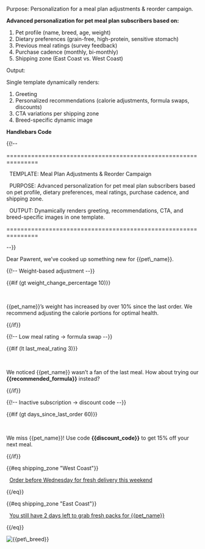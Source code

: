 Purpose: Personalization for a meal plan adjustments & reorder campaign.



**Advanced personalization for pet meal plan subscribers based on:**

1. Pet profile (name, breed, age, weight)
2. Dietary preferences (grain-free, high-protein, sensitive stomach)
3. Previous meal ratings (survey feedback)
4. Purchase cadence (monthly, bi-monthly)
5. Shipping zone (East Coast vs. West Coast)



Output:

Single template dynamically renders:

1. Greeting
2. Personalized recommendations (calorie adjustments, formula swaps, discounts)
3. CTA variations per shipping zone
4. Breed-specific dynamic image





**Handlebars Code**



{{!-- 

===============================================================

&nbsp; TEMPLATE: Meal Plan Adjustments \& Reorder Campaign

&nbsp; PURPOSE:  Advanced personalization for pet meal plan subscribers based on pet profile, dietary preferences, meal ratings, purchase cadence, and shipping zone.

&nbsp; OUTPUT:   Dynamically renders greeting, recommendations, CTA, and breed-specific images in one template.

===============================================================

--}}





<p> Dear Pawrent, we’ve cooked up something new for {{pet\_name}}.</h1>



<!-- Dynamic Recommendations -->



{{!-- Weight-based adjustment --}}

{{#if (gt weight\_change\_percentage 10)}}

&nbsp; <p>{{pet\_name}}’s weight has increased by over 10% since the last order. We recommend adjusting the calorie portions for optimal health.</p>

{{/if}}



{{!-- Low meal rating → formula swap --}}

{{#if (lt last\_meal\_rating 3)}}

&nbsp; <p>We noticed {{pet\_name}} wasn’t a fan of the last meal. How about trying our <strong>{{recommended\_formula}}</strong> instead?</p>

{{/if}}



{{!-- Inactive subscription → discount code --}}

{{#if (gt days\_since\_last\_order 60)}}

&nbsp; <p>We miss {{pet\_name}}! Use code <strong>{{discount\_code}}</strong> to get 15% off your next meal.</p>

{{/if}}



<!-- Dynamic CTA -->

{{#eq shipping\_zone "West Coast"}}

&nbsp; <a href="{{cta\_url}}" class="btn">Order before Wednesday for fresh delivery this weekend</a>

{{/eq}}



{{#eq shipping\_zone "East Coast"}}

&nbsp; <a href="{{cta\_url}}" class="btn">You still have 2 days left to grab fresh packs for {{pet\_name}}</a>

{{/eq}}



<!-- Dynamic Image: Breed-specific -->

<img src="{{breed\_image\_url}}" alt="{{pet\_breed}}" style="max-width:100%; height:auto;">





